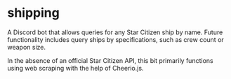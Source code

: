 # shipping
A Discord bot that allows queries for any Star Citizen ship by name. Future functionality includes query ships by specifications, such as crew count or weapon size.

In the absence of an official Star Citizen API, this bit primarily functions using web scraping with the help of Cheerio.js.
